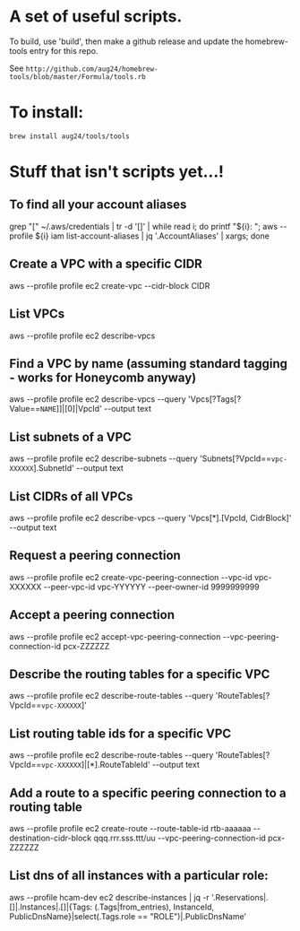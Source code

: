 # A set of useful scripts.  

To build, use 'build', then make a github release and update the homebrew-tools entry for this repo.

See `http://github.com/aug24/homebrew-tools/blob/master/Formula/tools.rb`

# To install:

`brew install aug24/tools/tools`

# Stuff that isn't scripts yet...!


## To find all your account aliases

grep "\[" ~/.aws/credentials | tr -d '[]' | while read i; do printf "${i}: "; aws --profile ${i} iam list-account-aliases | jq '.AccountAliases' | xargs; done

## Create a VPC with a specific CIDR

aws --profile profile ec2 create-vpc --cidr-block CIDR

## List VPCs

aws --profile profile ec2 describe-vpcs

## Find a VPC by name (assuming standard tagging - works for Honeycomb anyway)

aws --profile profile ec2 describe-vpcs --query 'Vpcs[?Tags[?Value==`NAME`]]|[0]|VpcId' --output text 

## List subnets of a VPC

aws --profile profile ec2 describe-subnets --query 'Subnets[?VpcId==`vpc-XXXXXX`].SubnetId' --output text

## List CIDRs of all VPCs

aws --profile profile ec2 describe-vpcs --query 'Vpcs[*].[VpcId, CidrBlock]' --output text

## Request a peering connection

aws --profile profile ec2 create-vpc-peering-connection --vpc-id vpc-XXXXXX --peer-vpc-id vpc-YYYYYY --peer-owner-id 9999999999

## Accept a peering connection

aws --profile profile ec2 accept-vpc-peering-connection --vpc-peering-connection-id pcx-ZZZZZZ

## Describe the routing tables for a specific VPC

aws --profile profile ec2 describe-route-tables --query 'RouteTables[?VpcId==`vpc-XXXXXX`]'

## List routing table ids for a specific VPC

aws --profile profile ec2 describe-route-tables --query 'RouteTables[?VpcId==`vpc-XXXXXX`]|[*].RouteTableId' --output text

## Add a route to a specific peering connection to a routing table 

aws --profile profile ec2 create-route --route-table-id rtb-aaaaaa --destination-cidr-block qqq.rrr.sss.ttt/uu --vpc-peering-connection-id pcx-ZZZZZZ

## List dns of all instances with a particular role:

aws --profile hcam-dev ec2 describe-instances | jq -r '.Reservations|.[]|.Instances|.[]|{Tags: (.Tags|from_entries), InstanceId, PublicDnsName}|select(.Tags.role == "ROLE")|.PublicDnsName'
